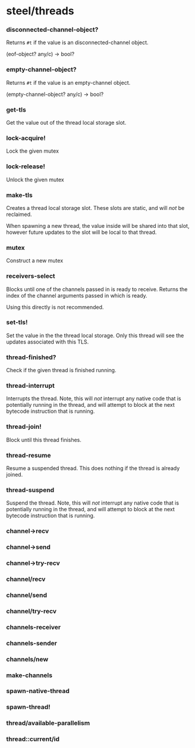 # steel/threads
### **disconnected-channel-object?**
Returns `#t` if the value is an disconnected-channel object.

(eof-object? any/c) -> bool?
### **empty-channel-object?**
Returns `#t` if the value is an empty-channel object.

(empty-channel-object? any/c) -> bool?
### **get-tls**
Get the value out of the thread local storage slot.
### **lock-acquire!**
Lock the given mutex
### **lock-release!**
Unlock the given mutex
### **make-tls**
Creates a thread local storage slot. These slots are static, and will _not_ be reclaimed.

When spawning a new thread, the value inside will be shared into that slot, however
future updates to the slot will be local to that thread.
### **mutex**
Construct a new mutex
### **receivers-select**
Blocks until one of the channels passed in is ready to receive.
Returns the index of the channel arguments passed in which is ready.

Using this directly is not recommended.
### **set-tls!**
Set the value in the the thread local storage. Only this thread will see the updates associated
with this TLS.
### **thread-finished?**
Check if the given thread is finished running.
### **thread-interrupt**
Interrupts the thread. Note, this will _not_ interrupt any native code
that is potentially running in the thread, and will attempt to block
at the next bytecode instruction that is running.
### **thread-join!**
Block until this thread finishes.
### **thread-resume**
Resume a suspended thread. This does nothing if the thread is already joined.
### **thread-suspend**
Suspend the thread. Note, this will _not_ interrupt any native code that is
potentially running in the thread, and will attempt to block at the next
bytecode instruction that is running.
### **channel->recv**
### **channel->send**
### **channel->try-recv**
### **channel/recv**
### **channel/send**
### **channel/try-recv**
### **channels-receiver**
### **channels-sender**
### **channels/new**
### **make-channels**
### **spawn-native-thread**
### **spawn-thread!**
### **thread/available-parallelism**
### **thread::current/id**
